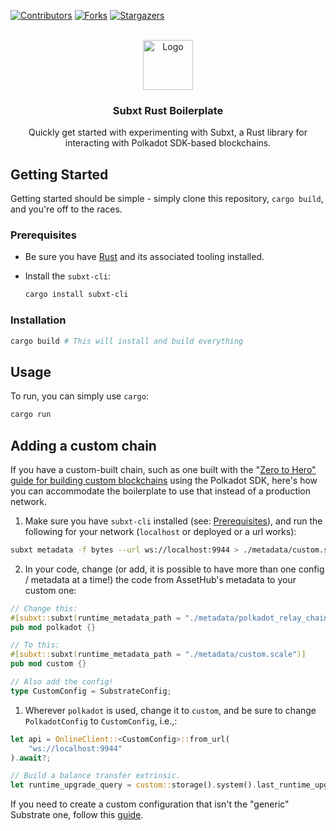 <!-- Improved compatibility of back to top link: See: https://github.com/othneildrew/Best-README-Template/pull/73 -->
<a id="readme-top"></a>
<!--
*** Thanks for checking out the Best-README-Template. If you have a suggestion
*** that would make this better, please fork the repo and create a pull request
*** or simply open an issue with the tag "enhancement".
*** Don't forget to give the project a star!
*** Thanks again! Now go create something AMAZING! :D
-->



<!-- PROJECT SHIELDS -->
<!--
*** I'm using markdown "reference style" links for readability.
*** Reference links are enclosed in brackets [ ] instead of parentheses ( ).
*** See the bottom of this document for the declaration of the reference variables
*** for contributors-url, forks-url, etc. This is an optional, concise syntax you may use.
*** https://www.markdownguide.org/basic-syntax/#reference-style-links
-->
[![Contributors][contributors-shield]][contributors-url]
[![Forks][forks-shield]][forks-url]
[![Stargazers][stars-shield]][stars-url]

<!-- PROJECT LOGO -->
<br />
<div align="center">
  <a href="https://github.com/CrackTheCode016/polkadot-subxt-boilerplate">
    <img src="https://cryptologos.cc/logos/polkadot-new-dot-logo.png" alt="Logo" width="80" height="80">
  </a>

<h3 align="center">Subxt Rust Boilerplate</h3>

  <p align="center">
    Quickly get started with experimenting with Subxt, a Rust library for interacting with Polkadot SDK-based blockchains.
    <br />
  </p>
</div>

<!-- GETTING STARTED -->
## Getting Started

Getting started should be simple - simply clone this repository, `cargo build`, and you're off to the races.

### Prerequisites


- Be sure you have [Rust](https://www.rust-lang.org/tools/install) and its associated tooling installed.
- Install the `subxt-cli`:
  

   ```sh
   cargo install subxt-cli
   ```

### Installation

```sh
cargo build # This will install and build everything
```

<!-- USAGE EXAMPLES -->
## Usage

To run, you can simply use `cargo`:

```sh
cargo run
```

## Adding a custom chain

If you have a custom-built chain, such as one built with the "[Zero to Hero" guide for building custom blockchains](https://docs.polkadot.com/tutorials/polkadot-sdk/parachains/zero-to-hero/) using the Polkadot SDK, here's how you can accommodate the boilerplate to use that instead of a production network.

1. Make sure you have `subxt-cli` installed (see: [Prerequisites](#prerequisites)), and run the following for your network (`localhost` or deployed or a url works):
  ```sh
  subxt metadata -f bytes --url ws://localhost:9944 > ./metadata/custom.scale
  ```

2. In your code, change (or add, it is possible to have more than one config / metadata at a time!) the code from AssetHub's metadata to your custom one:

```rust
// Change this:
#[subxt::subxt(runtime_metadata_path = "./metadata/polkadot_relay_chain.scale")]
pub mod polkadot {}

// To this:
#[subxt::subxt(runtime_metadata_path = "./metadata/custom.scale")]
pub mod custom {}

// Also add the config!
type CustomConfig = SubstrateConfig;
```

1. Wherever `polkadot` is used, change it to `custom`, and be sure to change `PolkadotConfig` to `CustomConfig`, i.e.,: 

```rust
let api = OnlineClient::<CustomConfig>::from_url(
    "ws://localhost:9944"
).await?;

// Build a balance transfer extrinsic.
let runtime_upgrade_query = custom::storage().system().last_runtime_upgrade();
```

If you need to create a custom configuration that isn't the "generic" Substrate one, follow this [guide](https://docs.rs/subxt/latest/subxt/book/setup/config/index.html).

<!-- MARKDOWN LINKS & IMAGES -->
<!-- https://www.markdownguide.org/basic-syntax/#reference-style-links -->
[contributors-shield]: https://img.shields.io/github/contributors/CrackTheCode016/polkadot-subxt-boilerplate.svg?style=for-the-badge
[contributors-url]: https://github.com/CrackTheCode016/polkadot-subxt-boilerplate/graphs/contributors
[forks-shield]: https://img.shields.io/github/forks/CrackTheCode016/polkadot-subxt-boilerplate.svg?style=for-the-badge
[forks-url]: https://github.com/CrackTheCode016/polkadot-subxt-boilerplate/network/members
[stars-shield]: https://img.shields.io/github/stars/CrackTheCode016/polkadot-subxt-boilerplate.svg?style=for-the-badge
[stars-url]: https://github.com/CrackTheCode016/polkadot-subxt-boilerplate/stargazers
[issues-shield]: https://img.shields.io/github/issues/CrackTheCode016/polkadot-subxt-boilerplate.svg?style=for-the-badge
[issues-url]: https://github.com/CrackTheCode016/polkadot-subxt-boilerplate/issues